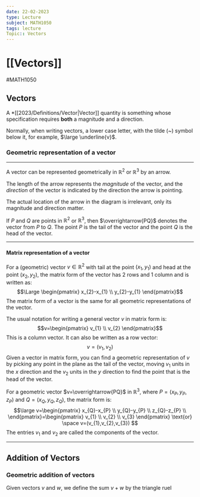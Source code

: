 ```yaml
---
date: 22-02-2023
type: Lecture
subject: MATH1050
tags: lecture
Topic:: Vectors
---
```

# [[Vectors]]
#MATH1050  

## Vectors

A *[[2023/Definitions/Vector|Vector]] quantity is something whose specification requires **both** a magnitude and a direction.

Normally, when writing vectors, a lower case letter, with the tilde (~) symbol below it, for example, $\large \underline{v}$. 

### Geometric representation of a vector
---
A vector can be represented geometrically in $\mathbb{R}^2$ or $\mathbb{R}^3$ by an arrow.

The length of the arrow represents the *magnitude* of the vector, and the *direction* of the vector is indicated by the direction the arrow is pointing.

The actual location of the arrow in the diagram is irrelevant, only its magnitude and direction matter.

If $P$ and $Q$ are points in $\mathbb{R}^2$ or $\mathbb{R}^3$, then $\overrightarrow{PQ}$ denotes the vector from $P$ to $Q$. The point $P$ is the tail of the vector and the point $Q$ is the head of the vector. 

--- 
#### Matrix representation of a vector

For a (geometric) vector $v \in \mathbb{R}^2$ with tail at the point $(x_{1},y_{1})$ and head at the point $(x_{2},y_{2})$, the matrix form of the vector has 2 rows and 1 column and is written as:
$$\Large \begin{pmatrix}
x_{2}-x_{1} \\
y_{2}-y_{1}
\end{pmatrix}$$
The matrix form of a vector is the same for all geometric representations of the vector.

The usual notation for writing a general vector $v$ in matrix form is:
$$v=\begin{pmatrix}
v_{1} \\
v_{2}
\end{pmatrix}$$
This is a column vector.
It can also be written as a row vector:
$$v=(v_{1},v_{2})$$
Given a vector in matrix form, you can find a geometric representation of $v$ by picking any point in the plane as the tail of the vector, moving $v_{1}$ units in the $x$ direction and the $v_{2}$ units in the $y$ direction to find the point that is the head of the vector.

For a geometric vector $v=\overrightarrow{PQ}$ in $\mathbb{R}^3$, where $P = (x_{P},y_{P},z_{P})$ and $Q=(x_{Q},y_{Q},z_{Q})$, the matrix form is:
$$\large v=\begin{pmatrix}
x_{Q}-x_{P} \\
y_{Q}-y_{P} \\
z_{Q}-z_{P} \\
\end{pmatrix}=\begin{pmatrix}
v_{1} \\
v_{2} \\
v_{3}
\end{pmatrix} \text{or} \space v=(v_{1},v_{2},v_{3}) 
$$
The entries $v_{1}$ and $v_{2}$ are called the components of the vector.

---
## Addition of Vectors
### Geometric addition of vectors
Given vectors $v$ and $w$, we define the sum $v+w$ by the triangle ruel 